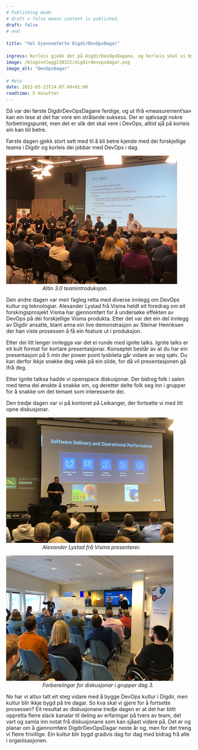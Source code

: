 ```yaml
---
# Publishing mode
# draft = false means content is published. 
draft: false
# end

title: "Vel Gjennomførte DigdirDevOpsDagar"

ingress: Korleis gjekk det på DigdirDevOpsDagane, og korleis skal vi bygge devops kultur vidare?
image: /bloginnlegg230322/digdirdevopsdagar.png
image_alt: "DevOpsDagar"

# Meta
date: 2022-03-23T14:07:49+01:00
readtime: 5 minutter
---
```


Då var dei første DigdirDevOpsDagane ferdige, og ut ifrå «measurement’sa» kan ein lese at det har vore ein strålande suksess. Der er sjølvsagt nokre forbetringspunkt, men det er slik det skal vere i DevOps, alltid sjå på korleis ein kan bli betre.

Første dagen gjekk stort sett med til å bli betre kjende med dei forskjellige teama i Digdir og korleis dei jobbar med DevOps i dag. 

![Altin 3.0 teamintroduksjon.](/bloginnlegg230322/team-introduksjon.png)
&nbsp;&nbsp;&nbsp;&nbsp;&nbsp;&nbsp;&nbsp;&nbsp;&nbsp;&nbsp;&nbsp;&nbsp;&nbsp;&nbsp;&nbsp;&nbsp;&nbsp;&nbsp;&nbsp;&nbsp;&nbsp;&nbsp;&nbsp;&nbsp;&nbsp;*Altin 3.0 teamintroduksjon.*

Den andre dagen var meir fagleg retta med diverse innlegg om DevOps kultur og teknologiar. Alexander Lystad frå Visma heldt eit foredrag om eit forskingsprosjekt Visma har gjennomført for å undersøke effekten av DevOps på dei forskjellige Visma produkta. Etter det var det ein del innlegg av Digdir ansatte, blant anna ein live demonstrasjon av Steinar Henriksen der han viste prosessen å få ein feature ut i produksjon.

Etter dei litt lenger innlegga var det ei runde med ignite talks. Ignite talks er eit kult format for kortare presentasjonar. Konseptet består av at du har ein presentasjon på 5 min der power point lysbileta går vidare av seg sjølv. Du kan derfor ikkje snakke deg vekk på ein slide, for då vil presentasjonen gå ifrå deg. 

Etter Ignite talksa hadde vi openspace diskusjonar. Der bidrog folk i salen med tema dei ønskte å snakke om,  og deretter delte folk seg inn i grupper for å snakke om det temaet som interesserte dei. 

Den tredje dagen var vi på kontoret på Leikanger, der fortsette vi med litt opne diskusjonar.

![Alexander Lystad frå Visma presenterer.](/bloginnlegg230322/alexander-lystad-presenterer.png)
&nbsp;&nbsp;&nbsp;&nbsp;&nbsp;&nbsp;&nbsp;&nbsp;&nbsp;&nbsp;&nbsp;&nbsp;&nbsp;&nbsp;&nbsp;&nbsp;&nbsp;&nbsp;&nbsp;&nbsp;&nbsp;&nbsp;&nbsp;&nbsp;&nbsp;*Alexander Lystad frå Visma presenterer.*

![Forbereiingar for diskusjonar i grupper dag 3.](/bloginnlegg230322/digdirdevopsdagar-dag3.png)
&nbsp;&nbsp;&nbsp;&nbsp;&nbsp;&nbsp;&nbsp;&nbsp;&nbsp;&nbsp;&nbsp;&nbsp;&nbsp;&nbsp;&nbsp;&nbsp;&nbsp;&nbsp;&nbsp;&nbsp;&nbsp;&nbsp;&nbsp;&nbsp;&nbsp;*Forbereiingar for diskusjonar i grupper dag 3.*

No har vi altso tatt eit steg vidare med å bygge DevOps kultur i Digdir, men kultur blir ikkje bygd på tre dagar. So kva skal vi gjere for å fortsette prosessen? Eit resultat av diskusjonane tredje dagen er at det har blitt oppretta fleire slack kanalar til deling av erfaringar på tvers av team, det vart og samla inn notat frå diskusjonane som kan sjåast vidare på. Det er og planar om å gjennomføre DigdirDevOpsDagar neste år og, men for det treng vi fleire frivillige. Ein kultur blir bygd gradvis dag for dag med bidrag frå alle i organisasjonen.